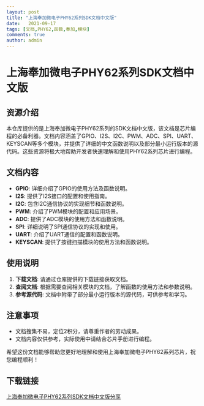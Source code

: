 ```yaml
---
layout: post
title: "上海奉加微电子PHY62系列SDK文档中文版"
date:   2021-09-17
tags: [文档,PHY62,函数,奉加,模块]
comments: true
author: admin
---
```

# 上海奉加微电子PHY62系列SDK文档中文版

## 资源介绍

本仓库提供的是上海奉加微电子PHY62系列的SDK文档中文版，该文档是芯片编程的必备利器。文档内容涵盖了GPIO、I2S、I2C、PWM、ADC、SPI、UART、KEYSCAN等多个模块，并提供了详细的中文函数说明以及部分最小运行版本的源代码。这些资源将极大地帮助开发者快速理解和使用PHY62系列芯片进行编程。

## 文档内容

- **GPIO**: 详细介绍了GPIO的使用方法及函数说明。
- **I2S**: 提供了I2S接口的配置和使用指南。
- **I2C**: 包含I2C通信协议的实现细节和函数说明。
- **PWM**: 介绍了PWM模块的配置和应用场景。
- **ADC**: 提供了ADC模块的使用方法和函数说明。
- **SPI**: 详细说明了SPI通信协议的实现和使用。
- **UART**: 介绍了UART通信的配置和函数说明。
- **KEYSCAN**: 提供了按键扫描模块的使用方法和函数说明。

## 使用说明

1. **下载文档**: 请通过仓库提供的下载链接获取文档。
2. **查阅文档**: 根据需要查阅相关模块的文档，了解函数的使用方法和参数说明。
3. **参考源代码**: 文档中附带了部分最小运行版本的源代码，可供参考和学习。

## 注意事项

- 文档搜集不易，定位2积分，请尊重作者的劳动成果。
- 文档内容仅供参考，实际使用中请结合芯片手册进行编程。

希望这份文档能够帮助您更好地理解和使用上海奉加微电子PHY62系列芯片，祝您编程顺利！

## 下载链接

[上海奉加微电子PHY62系列SDK文档中文版分享](https://pan.quark.cn/s/05518c956d7e)